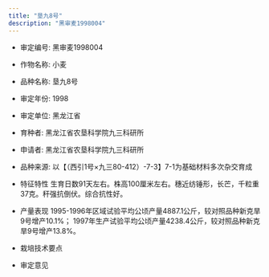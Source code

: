 ```yaml
---
title: "垦九8号"
description: "黑审麦1998004"
---
```

* 审定编号:  黑审麦1998004

*  作物名称:  小麦

*  品种名称:  垦九8号

*  审定年份:  1998

*  审定单位:  黑龙江省

* 育种者:  黑龙江省农垦科学院九三科研所

*  申请者:  黑龙江省农垦科学院九三科研所

*  品种来源:  以【（西引1号×九三80-412）-7-3】7-1为基础材料多次杂交育成

*  特征特性
生育日数91天左右。株高100厘米左右。穗近纺锤形，长芒，千粒重37克。秆强抗倒伏。综合抗性好。

*  产量表现
1995-1996年区域试验平均公顷产量4887.1公斤，较对照品种新克旱9号增产10.1%； 1997年生产试验平均公顷产量4238.4公斤，较对照品种新克旱9号增产13.8%。

*  栽培技术要点


*  审定意见

